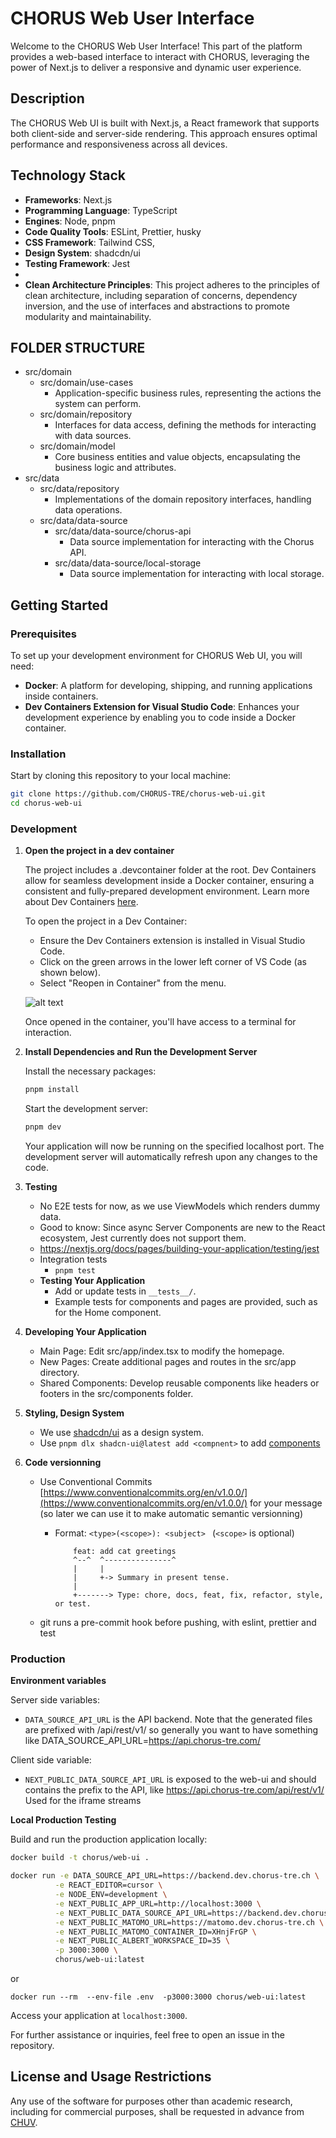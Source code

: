 # CHORUS Web User Interface

Welcome to the CHORUS Web User Interface! This part of the platform provides a web-based interface to interact with CHORUS, leveraging the power of Next.js to deliver a responsive and dynamic user experience.

## Description

The CHORUS Web UI is built with Next.js, a React framework that supports both client-side and server-side rendering. This approach ensures optimal performance and responsiveness across all devices.

## Technology Stack

- **Frameworks**: Next.js
- **Programming Language**: TypeScript
- **Engines**: Node, pnpm
- **Code Quality Tools**: ESLint, Prettier, husky
- **CSS Framework**: Tailwind CSS,
- **Design System**: shadcdn/ui
- **Testing Framework**: Jest
-
-  **Clean Architecture Principles**: This project adheres to the principles of clean architecture, including separation of concerns, dependency inversion, and the use of interfaces and abstractions to promote modularity and maintainability.

## FOLDER STRUCTURE
- src/domain
  - src/domain/use-cases
    - Application-specific business rules, representing the actions the system can perform.
  - src/domain/repository
    - Interfaces for data access, defining the methods for interacting with data sources.
  - src/domain/model
    - Core business entities and value objects, encapsulating the business logic and attributes.
- src/data
  - src/data/repository
    - Implementations of the domain repository interfaces, handling data operations.
  - src/data/data-source
    - src/data/data-source/chorus-api
      - Data source implementation for interacting with the Chorus API.
    - src/data/data-source/local-storage
      - Data source implementation for interacting with local storage.


## Getting Started

### Prerequisites

To set up your development environment for CHORUS Web UI, you will need:

- **Docker**: A platform for developing, shipping, and running applications inside containers.
- **Dev Containers Extension for Visual Studio Code**: Enhances your development experience by enabling you to code inside a Docker container.

### Installation

Start by cloning this repository to your local machine:

```bash
git clone https://github.com/CHORUS-TRE/chorus-web-ui.git
cd chorus-web-ui
```

### Development

1. **Open the project in a dev container**

   The project includes a .devcontainer folder at the root. Dev Containers allow for seamless development inside a Docker container, ensuring a consistent and fully-prepared development environment. Learn more about Dev Containers [here](https://code.visualstudio.com/docs/devcontainers/containers).

   To open the project in a Dev Container:

   - Ensure the Dev Containers extension is installed in Visual Studio Code.
   - Click on the green arrows in the lower left corner of VS Code (as shown below).
   - Select "Reopen in Container" from the menu.

   ![alt text](https://code.visualstudio.com/assets/docs/devcontainers/tutorial/remote-status-bar.png)

   Once opened in the container, you'll have access to a terminal for interaction.

2. **Install Dependencies and Run the Development Server**

   Install the necessary packages:

   ```bash
   pnpm install
   ```

   Start the development server:

   ```bash
   pnpm dev
   ```

   Your application will now be running on the specified localhost port. The development server will automatically refresh upon any changes to the code.

3. **Testing**

   -  No E2E tests for now, as we use ViewModels which renders dummy data.
     - Good to know: Since async Server Components are new to the React ecosystem, Jest currently does not support them.
     - https://nextjs.org/docs/pages/building-your-application/testing/jest
   - Integration tests
     - `pnpm test`
   - **Testing Your Application**
     - Add or update tests in `__tests__/`.
     - Example tests for components and pages are provided, such as for the Home component.

4. **Developing Your Application**

   - Main Page: Edit src/app/index.tsx to modify the homepage.
   - New Pages: Create additional pages and routes in the src/app directory.
   - Shared Components: Develop reusable components like headers or footers in the src/components folder.

5. **Styling, Design System**

	- We use [shadcdn/ui](https://ui.shadcn.com/) as a design system.
	- Use `pnpm dlx shadcn-ui@latest add <compnent>` to add [components](https://ui.shadcn.com/docs/components/accordion)

6. **Code versionning**

   - Use Conventional Commits [https://www.conventionalcommits.org/en/v1.0.0/](https://www.conventionalcommits.org/en/v1.0.0/) for your message (so later we can use it to make automatic semantic versionning)
     - Format: `<type>(<scope>): <subject> ` (`<scope>` is optional)


		```
			feat: add cat greetings
			^--^  ^---------------^
			|     |
			|     +-> Summary in present tense.
			|
			+-------> Type: chore, docs, feat, fix, refactor, style, or test.
		```
   - git runs a pre-commit hook before pushing, with eslint, prettier and test

### Production

**Environment variables**

Server side variables:
- `DATA_SOURCE_API_URL` is the API backend. Note that the generated files are prefixed with /api/rest/v1/ so generally you want to have something like
DATA_SOURCE_API_URL=https://api.chorus-tre.com/

Client side variable:
- `NEXT_PUBLIC_DATA_SOURCE_API_URL` is exposed to the web-ui and should contains the prefix to the API, like https://api.chorus-tre.com/api/rest/v1/ Used for the iframe streams

**Local Production Testing**

Build and run the production application locally:

```bash
docker build -t chorus/web-ui .
```

```bash
docker run -e DATA_SOURCE_API_URL=https://backend.dev.chorus-tre.ch \
          -e REACT_EDITOR=cursor \
          -e NODE_ENV=development \
          -e NEXT_PUBLIC_APP_URL=http://localhost:3000 \
          -e NEXT_PUBLIC_DATA_SOURCE_API_URL=https://backend.dev.chorus-tre.ch/api/rest/v1 \
          -e NEXT_PUBLIC_MATOMO_URL=https://matomo.dev.chorus-tre.ch \
          -e NEXT_PUBLIC_MATOMO_CONTAINER_ID=XHnjFrGP \
          -e NEXT_PUBLIC_ALBERT_WORKSPACE_ID=35 \
          -p 3000:3000 \
          chorus/web-ui:latest
```

or

`docker run --rm  --env-file .env  -p3000:3000 chorus/web-ui:latest`

Access your application at `localhost:3000`.

For further assistance or inquiries, feel free to open an issue in the repository.

## License and Usage Restrictions

Any use of the software for purposes other than academic research, including for commercial purposes, shall be requested in advance from [CHUV](mailto:pactt.legal@chuv.ch).
